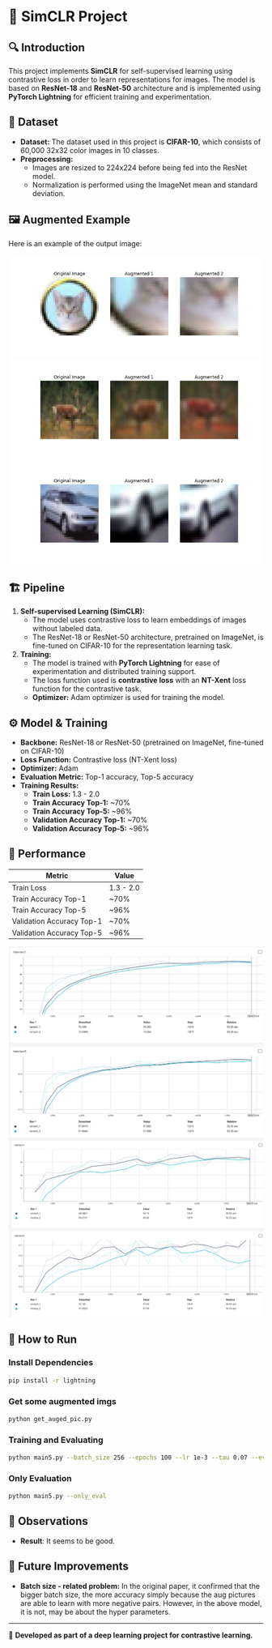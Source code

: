 # 📌 SimCLR Project

## 🔍 Introduction
This project implements **SimCLR** for self-supervised learning using contrastive loss in order to learn representations for images. The model is based on **ResNet-18** and **ResNet-50** architecture and is implemented using **PyTorch Lightning** for efficient training and experimentation.

## 📂 Dataset
- **Dataset:** The dataset used in this project is **CIFAR-10**, which consists of 60,000 32x32 color images in 10 classes.
- **Preprocessing:**
  - Images are resized to 224x224 before being fed into the ResNet model.
  - Normalization is performed using the ImageNet mean and standard deviation.

## 🖼️ Augmented Example
Here is an example of the output image:

![augmented_images](augmented_images/aug_imgs.jpg)
![augmented_images1](augmented_images/aug_imgs_1.jpg)
![augmented_images2](augmented_images/aug_imgs_2.jpg)

## 🏗️ Pipeline
1. **Self-supervised Learning (SimCLR):**
   - The model uses contrastive loss to learn embeddings of images without labeled data.
   - The ResNet-18 or ResNet-50 architecture, pretrained on ImageNet, is fine-tuned on CIFAR-10 for the representation learning task.
2. **Training:**
   - The model is trained with **PyTorch Lightning** for ease of experimentation and distributed training support.
   - The loss function used is **contrastive loss** with an **NT-Xent** loss function for the contrastive task.
   - **Optimizer:** Adam optimizer is used for training the model.

## ⚙️ Model & Training
- **Backbone:** ResNet-18 or ResNet-50 (pretrained on ImageNet, fine-tuned on CIFAR-10)
- **Loss Function:** Contrastive loss (NT-Xent loss)
- **Optimizer:** Adam
- **Evaluation Metric:** Top-1 accuracy, Top-5 accuracy
- **Training Results:**
  - **Train Loss:** 1.3 - 2.0
  - **Train Accuracy Top-1:** ~70%
  - **Train Accuracy Top-5:** ~96%
  - **Validation Accuracy Top-1:** ~70%
  - **Validation Accuracy Top-5:** ~96%

## 📌 Performance
| Metric                | Value            |
|-----------------------|------------------|
| Train Loss            | 1.3 - 2.0        |
| Train Accuracy Top-1  | ~70%             |
| Train Accuracy Top-5  | ~96%             |
| Validation Accuracy Top-1 | ~70%         |
| Validation Accuracy Top-5 | ~96%         |

![res_train](res.png)
![res_val](res_val.png)

## 🚀 How to Run
### Install Dependencies
```bash
pip install -r lightning 
```

### Get some augmented imgs
```bash
python get_auged_pic.py 
```
### Training and Evaluating
```bash
python main5.py --batch_size 256 --epochs 100 --lr 1e-3 --tau 0.07 --eval_epochs 50 
```

### Only Evaluation
```bash
python main5.py --only_eval
```

## 🔬 Observations
- **Result**: It seems to be good.

## 🔮 Future Improvements
- **Batch size - related problem:** In the original paper, it confirmed that the bigger batch size, the more accuracy simply because the aug pictures are able to learn with more negative pairs. However, in the above model, it is not, may be about the hyper parameters.

---
📌 **Developed as part of a deep learning project for contrastive learning.**

